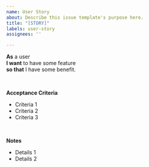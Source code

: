 ```yaml
---
name: User Story
about: Describe this issue template's purpose here.
title: "[STORY]"
labels: user-story
assignees: ''

---
```


**As** a user<br>
**I want** to have some feature<br>
**so that** I have some benefit.

<br>

**Acceptance Criteria**

- Criteria 1
- Criteria 2
- Criteria 3

<br>

**Notes**

- Details 1
- Details 2
